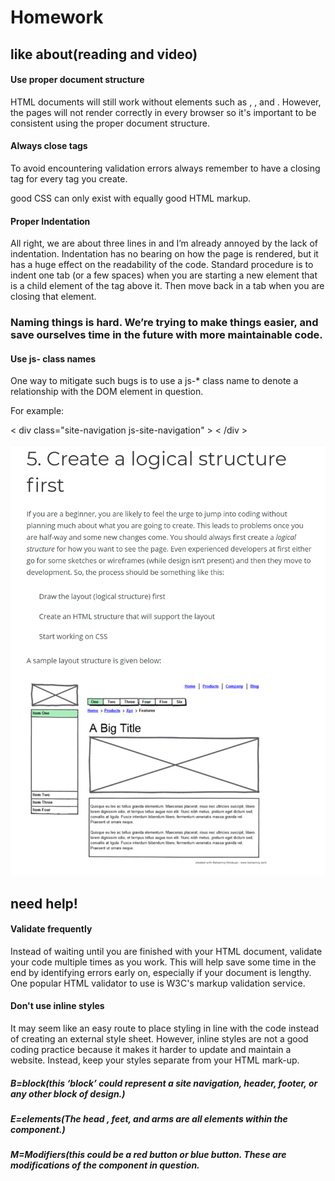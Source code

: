 # Homework

## like about(reading and video)
#### Use proper document structure
  HTML documents will still work without elements such as <html>, <head>, and <body>. However, the pages will not render correctly in every browser so it's important to be consistent using the proper document structure.

#### Always close tags
To avoid encountering validation errors always remember to have a closing tag for every tag you create.

good CSS can only exist with equally good HTML markup.

#### Proper Indentation
All right, we are about three lines in and I’m already annoyed by the lack of indentation. Indentation has no bearing on how the page is rendered, but it has a huge effect on the readability of the code. Standard procedure is to indent one tab (or a few spaces) when you are starting a new element that is a child element of the tag above it. Then move back in a tab when you are closing that element.


### Naming things is hard. We’re trying to make things easier, and save ourselves time in the future with more maintainable code.

#### Use js- class names
One way to mitigate such bugs is to use a js-* class name to denote a relationship with the DOM element in question.

For example:

< div class="site-navigation js-site-navigation" >
< /div >

![logical](.\img.png)

## need help!
#### Validate frequently
Instead of waiting until you are finished with your HTML document, validate your code multiple times as you work. This will help save some time in the end by identifying errors early on, especially if your document is lengthy. One popular HTML validator to use is W3C's markup validation service.

#### Don't use inline styles
It may seem like an easy route to place styling in line with the code instead of creating an external style sheet. However, inline styles are not a good coding practice because it makes it harder to update and maintain a website. Instead, keep your styles separate from your HTML mark-up.


##### B=block(this ‘block’ could represent a site navigation, header, footer, or any other block of design.)
##### E=elements(The head , feet, and arms are all elements within the component.)
##### M=Modifiers(this could be a red button or blue button. These are modifications of the component in question.

